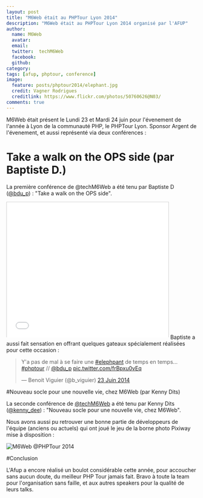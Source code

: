 ```yaml
---
layout: post
title: "M6Web était au PHPTour Lyon 2014"
description: "M6Web était au PHPTour Lyon 2014 organisé par l'AFUP"
author:
  name: M6Web
  avatar:
  email:
  twitter:  techM6Web
  facebook:
  github:
category:
tags: [afup, phptour, conference]
image:
  feature: posts/phptour2014/elephant.jpg
  credit: Vagner Rodrigues
  creditlink: https://www.flickr.com/photos/50760626@N03/
comments: true
---
```


M6Web était présent le Lundi 23 et Mardi 24 juin pour l'évenement de l'année à Lyon de la communauté PHP, le PHPTour Lyon.
Sponsor Argent de l'évenement, et aussi représenté via deux conférences :

# Take a walk on the OPS side (par Baptiste D.)

La première conférence de @techM6Web a été tenu par Baptiste D ([@bdu_p](https://twitter.com/bdu_p)) : "Take a walk on the OPS side".

<iframe src="//www.slideshare.net/slideshow/embed_code/36209122" width="427" height="356" frameborder="0" marginwidth="0" marginheight="0" scrolling="no" style="border:1px solid #CCC; border-width:1px 1px 0; margin-bottom:5px; max-width: 100%;" allowfullscreen> </iframe>
Baptiste a aussi fait sensation en offrant quelques gateaux spécialement réalisées pour cette occasion :

<blockquote class="twitter-tweet" lang="fr"><p>Y&#39;a pas de mal à se faire une <a href="https://twitter.com/hashtag/elephpant?src=hash">#elephpant</a> de temps en temps... <a href="https://twitter.com/hashtag/phptour?src=hash">#phptour</a> // <a href="https://twitter.com/bdu_p">@bdu_p</a> <a href="http://t.co/frBpxu0vEq">pic.twitter.com/frBpxu0vEq</a></p>&mdash; Benoit Viguier (@b_viguier) <a href="https://twitter.com/b_viguier/statuses/481144326563827713">23 Juin 2014</a></blockquote>
<script async src="//platform.twitter.com/widgets.js" charset="utf-8"></script>

#Nouveau socle pour une nouvelle vie, chez M6Web (par Kenny Dits)

La seconde conférence de [@techM6Web](https://twitter.com/TechM6Web) a été tenu par Kenny Dits ([@kenny_dee](https://twitter.com/kenny_dee)) : "Nouveau socle pour une nouvelle vie, chez M6Web".

<script async class="speakerdeck-embed" data-id="929666f0da7d0131c6a07202678817e0" data-ratio="1.77777777777778" src="//speakerdeck.com/assets/embed.js"></script>

Nous avons aussi pu retrouver une bonne partie de développeurs de l'équipe (anciens ou actuels) qui ont joué le jeu de la borne photo Pixiway mise à disposition :

![M6Web @PHPTour 2014](http://cdn.pixiway.com/p/h/p/ltm/7a9d9fe51bd81cdbe396e46740f53a3ede204e47.gif)

#Conclusion

L'Afup a encore réalisé un boulot considérable cette année, pour accoucher sans aucun doute, du meilleur PHP Tour jamais fait.
Bravo à toute la team pour l'organisation sans faille, et aux autres speakers pour la qualité de leurs talks.
